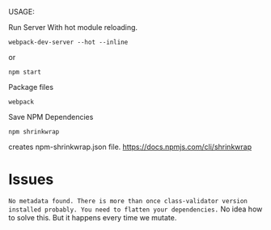 USAGE:

Run Server With hot module reloading.
```
webpack-dev-server --hot --inline
```
or
```
npm start
```

Package files
```
webpack
```

Save NPM Dependencies
```
npm shrinkwrap
```
creates npm-shrinkwrap.json file.
https://docs.npmjs.com/cli/shrinkwrap

# Issues

`No metadata found. There is more than once class-validator version installed probably. You need to flatten your dependencies.`
No idea how to solve this. But it happens every time we mutate.